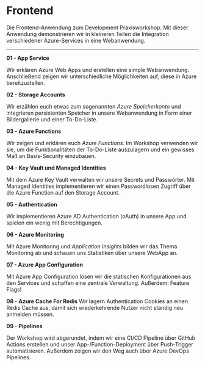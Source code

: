 # Frontend


Die Frontend-Anwendung zum Development Praxisworkshop.
Mit dieser Anwendung demonstrieren wir in kleineren Teilen die Integration verschiedener Azure-Services in eine Webanwendung.

---

**01 - App Service**

Wir erklären Azure Web Apps und erstellen eine simple Webanwendung. Anschließend zeigen wir unterschiedliche Möglichkeiten auf, diese in Azure bereitzustellen.

**02 - Storage Accounts**

Wir erzählen euch etwas zum sogenannten *Azure Speicherkonto* und integrieren persistenten Speicher in unsere Webanwendung in Form einer Bildergallerie und einer To-Do-Liste.

**03 - Azure Functions**

Wir zeigen und erklären euch *Azure Functions*. Im Workshop verwenden wir sie, um die Funktionalitäten der To-Do-Liste auszulagern und ein gewisses Maß an Basis-Security einzubauen.

**04 - Key Vault und Managed Identities**

Mit dem Azure Key Vault verwalten wir unsere Secrets und Passwörter. Mit Managed Identities implementieren wir einen Passwordlosen Zugriff über die Azure Function auf den Storage Account.

**05 - Authentication**

Wir implementieren Azure AD Authentication (oAuth) in unsere App und spielen ein wenig mit Berechtigungen.

**06 - Azure Monitoring**

Mit Azure Monitoring und *Application Insights* bilden wir das Thema Monitoring ab und schauen uns Statistiken über unsere WebApp an.

**07 - Azure App Configuration**

Mit Azure App Configuration lösen wir die statischen Konfigurationen aus den Services und schaffen eine zentrale Verwaltung.
Außerdem: Feature Flags!

**08 - Azure Cache For Redis**
Wir lagern Authentication Cookies an einen Redis Cache aus, damit sich wiederkehrende Nutzer nicht ständig neu anmelden müssen.

**09 - Pipelines**

Der Workshop wird abgerundet, indem wir eine CI/CD Pipeline über GitHub Actions erstellen und unser App-/Function-Deployment über Push-Trigger automatisieren.
Außerdem zeigen wir den Weg auch über Azure DevOps Pipelines.
